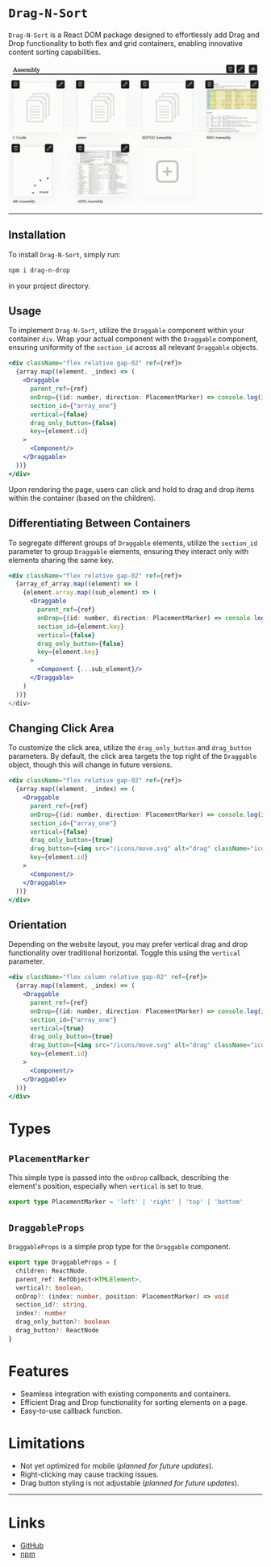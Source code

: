 # `Drag-N-Sort`

`Drag-N-Sort` is a React DOM package designed to effortlessly add Drag and Drop functionality to both flex and grid containers, enabling innovative content sorting capabilities.

![Drag-N-Sort Demo](./img.gif)

---

## Installation

To install `Drag-N-Sort`, simply run:

```bash
npm i drag-n-drop
```

in your project directory.

## Usage

To implement `Drag-N-Sort`, utilize the `Draggable` component within your container `div`. Wrap your actual component with the `Draggable` component, ensuring uniformity of the `section_id` across all relevant `Draggable` objects.

```jsx
<div className="flex relative gap-02" ref={ref}>
  {array.map((element, _index) => (
    <Draggable
      parent_ref={ref}
      onDrop={(id: number, direction: PlacementMarker) => console.log(id, direction)}
      section_id={"array_one"}
      vertical={false}
      drag_only_button={false}
      key={element.id}
    >
      <Component/>
    </Draggable>
  ))}
</div>
```

Upon rendering the page, users can click and hold to drag and drop items within the container (based on the children).

## Differentiating Between Containers

To segregate different groups of `Draggable` elements, utilize the `section_id` parameter to group `Draggable` elements, ensuring they interact only with elements sharing the same key.

```jsx
<div className="flex relative gap-02" ref={ref}>
  {array_of_array.map((element) => (
    {element.array.map((sub_element) => ( 
      <Draggable
        parent_ref={ref}
        onDrop={(id: number, direction: PlacementMarker) => console.log(id, direction)}
        section_id={element.key}
        vertical={false}
        drag_only_button={false}
        key={element.key}
      >
        <Component {...sub_element}/>
      </Draggable>
    )
  ))}
</div>
```

## Changing Click Area

To customize the click area, utilize the `drag_only_button` and `drag_button` parameters. By default, the click area targets the top right of the `Draggable` object, though this will change in future versions.

```jsx
<div className="flex relative gap-02" ref={ref}>
  {array.map((element, _index) => (
    <Draggable
      parent_ref={ref}
      onDrop={(id: number, direction: PlacementMarker) => console.log(id, direction)}
      section_id={"array_one"}
      vertical={false}
      drag_only_button={true}
      drag_button={<img src="/icons/move.svg" alt="drag" className="icon" draggable={false}/>}
      key={element.id}
    >
      <Component/>
    </Draggable>
  ))}
</div>
```

## Orientation

Depending on the website layout, you may prefer vertical drag and drop functionality over traditional horizontal. Toggle this using the `vertical` parameter.

```jsx
<div className="flex column relative gap-02" ref={ref}>
  {array.map((element, _index) => (
    <Draggable
      parent_ref={ref}
      onDrop={(id: number, direction: PlacementMarker) => console.log(id, direction)}
      section_id={"array_one"}
      vertical={true}
      drag_only_button={true}
      drag_button={<img src="/icons/move.svg" alt="drag" className="icon" draggable={false}/>}
      key={element.id}
    >
      <Component/>
    </Draggable>
  ))}
</div>
```

# Types

## `PlacementMarker`

This simple type is passed into the `onDrop` callback, describing the element's position, especially when `vertical` is set to true.

```ts
export type PlacementMarker = 'left' | 'right' | 'top' | 'bottom'
```

## `DraggableProps`

`DraggableProps` is a simple prop type for the `Draggable` component.

```ts
export type DraggableProps = {
  children: ReactNode,
  parent_ref: RefObject<HTMLElement>,
  vertical?: boolean,
  onDrop?: (index: number, position: PlacementMarker) => void
  section_id?: string,
  index?: number
  drag_only_button?: boolean
  drag_button?: ReactNode
}
```

# Features

- Seamless integration with existing components and containers.
- Efficient Drag and Drop functionality for sorting elements on a page.
- Easy-to-use callback function.

# Limitations

- Not yet optimized for mobile (*planned for future updates*).
- Right-clicking may cause tracking issues.
- Drag button styling is not adjustable (*planned for future updates*).


---

# Links
- [GitHub](https://github.com/Identityofsine/drag-n-sort)
- [npm](https://www.npmjs.com/package/drag-n-sort)

